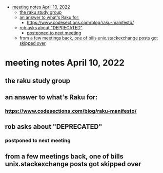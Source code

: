 - [meeting notes April 10, 2022](#org48e5306)
  - [the raku study group](#orgb36d497)
  - [an answer to what's Raku for:](#org3140606)
    - [<https://www.codesections.com/blog/raku-manifesto/>](#orgfa5c91c)
  - [rob asks about "DEPRECATED"](#org63ccc6d)
    - [postponed to next meeting](#orgfe88297)
  - [from a few meetings back, one of bills unix.stackexchange posts got skipped over](#orgef9b4de)


<a id="org48e5306"></a>

# meeting notes April 10, 2022


<a id="orgb36d497"></a>

## the raku study group


<a id="org3140606"></a>

## an answer to what's Raku for:


<a id="orgfa5c91c"></a>

### <https://www.codesections.com/blog/raku-manifesto/>


<a id="org63ccc6d"></a>

## rob asks about "DEPRECATED"


<a id="orgfe88297"></a>

### postponed to next meeting


<a id="orgef9b4de"></a>

## from a few meetings back, one of bills unix.stackexchange posts got skipped over
